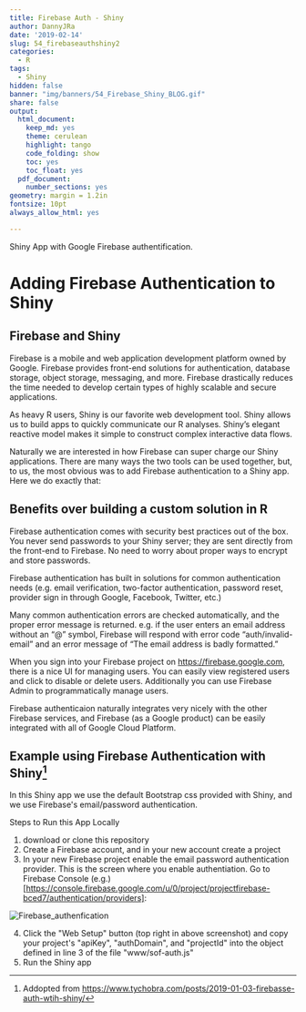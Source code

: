 ```yaml
---
title: Firebase Auth - Shiny 
author: DannyJRa
date: '2019-02-14'
slug: 54_firebaseauthshiny2
categories:
  - R
tags:
  - Shiny
hidden: false
banner: "img/banners/54_Firebase_Shiny_BLOG.gif"
share: false
output:
  html_document:
    keep_md: yes
    theme: cerulean
    highlight: tango
    code_folding: show
    toc: yes
    toc_float: yes
  pdf_document:
    number_sections: yes
geometry: margin = 1.2in
fontsize: 10pt
always_allow_html: yes

---
```


Shiny App with Google Firebase authentification.

<!--more-->

















# Adding Firebase Authentication to Shiny

## Firebase and Shiny

Firebase is a mobile and web application development platform owned by Google. Firebase provides front-end solutions for authentication, database storage, object storage, messaging, and more. Firebase drastically reduces the time needed to develop certain types of highly scalable and secure applications.

As heavy R users, Shiny is our favorite web development tool. Shiny allows us to build apps to quickly communicate our R analyses. Shiny’s elegant reactive model makes it simple to construct complex interactive data flows.

Naturally we are interested in how Firebase can super charge our Shiny applications. There are many ways the two tools can be used together, but, to us, the most obvious was to add Firebase authentication to a Shiny app. Here we do exactly that:

## Benefits over building a custom solution in R

Firebase authentication comes with security best practices out of the box. You never send passwords to your Shiny server; they are sent directly from the front-end to Firebase. No need to worry about proper ways to encrypt and store passwords.

Firebase authentication has built in solutions for common authentication needs (e.g. email verification, two-factor authentication, password reset, provider sign in through Google, Facebook, Twitter, etc.)

Many common authentication errors are checked automatically, and the proper error message is returned. e.g. if the user enters an email address without an “@” symbol, Firebase will respond with error code “auth/invalid-email” and an error message of “The email address is badly formatted.”

When you sign into your Firebase project on https://firebase.google.com, there is a nice UI for managing users. You can easily view registered users and click to disable or delete users. Additionally you can use Firebase Admin to programmatically manage users.

Firebase authenticaion naturally integrates very nicely with the other Firebase services, and Firebase (as a Google product) can be easily integrated with all of Google Cloud Platform.


## Example using Firebase Authentication with Shiny[^1]

In this Shiny app we use the default Bootstrap css provided with Shiny, and we use Firebase's email/password authentication. 

Steps to Run this App Locally
1. download or clone this repository
2. Create a Firebase account, and in your new account create a project
3. In your new Firebase project enable the email password authentication provider. This is the screen where you enable authentiation. Go to Firebase Console (e.g.)[https://console.firebase.google.com/u/0/project/projectfirebase-bced7/authentication/providers]:

![Firebase_authenfication](/img/Firebase_authenfication_BLOG.jpg)

4. Click the "Web Setup" button (top right in above screenshot) and copy your project's "apiKey", "authDomain", and "projectId" into the object defined in line 3 of the file "www/sof-auth.js"
5. Run the Shiny app

[^1]: Addopted from https://www.tychobra.com/posts/2019-01-03-firebasse-auth-wtih-shiny/

